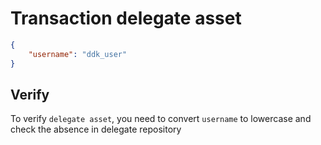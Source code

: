 # Transaction delegate asset

```json
{
    "username": "ddk_user"
}
```

## Verify

To verify `delegate asset`, you need to convert `username` to lowercase and check the absence in delegate
repository
